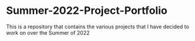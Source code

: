 # Summer-2022-Project-Portfolio
This is a repository that contains the various projects that I have decided to work on over the Summer of 2022
